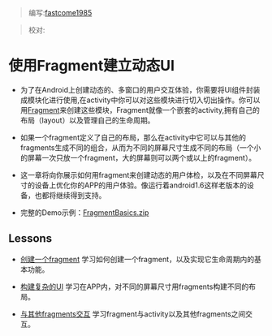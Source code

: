 > 编写:[fastcome1985](https://github.com/fastcome1985 "fastcome1985")

> 校对:


# 使用Fragment建立动态UI

* 为了在Android上创建动态的、多窗口的用户交互体验，你需要将UI组件封装成模块化进行使用,在activity中你可以对这些模块进行切入切出操作。你可以用[Fragment](http://developer.android.com/intl/zh-cn/reference/android/app/Fragment.html "fragment")来创建这些模块，Fragment就像一个嵌套的activity,拥有自己的布局（layout）以及管理自己的生命周期。

* 如果一个fragment定义了自己的布局，那么在activity中它可以与其他的fragments生成不同的组合，从而为不同的屏幕尺寸生成不同的布局（一个小的屏幕一次只放一个fragment，大的屏幕则可以两个或以上的fragment）。

* 这一章将向你展示如何用fragment来创建动态的用户体检，以及在不同屏幕尺寸的设备上优化你的APP的用户体验。像运行着android1.6这样老版本的设备，也都将继续得到支持。

* 完整的Demo示例：[FragmentBasics.zip](developer.android.com/shareables/training/FragmentBasics.zip "FragmentBasics.zip")


## Lessons

* [创建一个fragment](creating.html)
  学习如何创建一个fragment，以及实现它生命周期内的基本功能。

* [构建复杂的UI](fragment-ui.html)
  学习在APP内，对不同的屏幕尺寸用fragments构建不同的布局。

* [与其他fragments交互](communicating.html)
  学习fragment与activity以及其他fragments之间交互。

